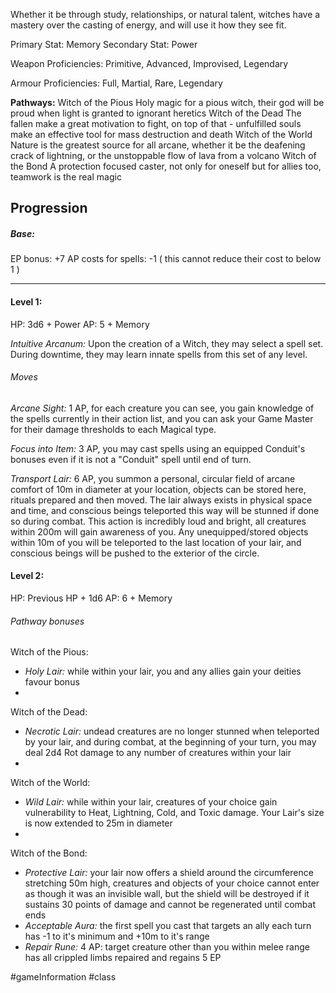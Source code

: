 Whether it be through study, relationships, or natural talent, witches have a mastery over the casting of energy, and will use it how they see fit.

Primary Stat: Memory
Secondary Stat: Power

Weapon Proficiencies: Primitive, Advanced, Improvised, Legendary

Armour Proficiencies: Full, Martial, Rare, Legendary

**Pathways:**
Witch of the Pious
	Holy magic for a pious witch, their god will be proud when light is granted to ignorant heretics
Witch of the Dead
	The fallen make a great motivation to fight, on top of that - unfulfilled souls make an effective tool for mass destruction and death
Witch of the World
	Nature is the greatest source for all arcane, whether it be the deafening crack of lightning, or the unstoppable flow of lava from a volcano
Witch of the Bond
	 A protection focused caster, not only for oneself but for allies too, teamwork is the real magic

## Progression

##### Base:
EP bonus: +7
AP costs for spells: -1 ( this cannot reduce their cost to below 1 )

---
#### Level 1:

HP: 3d6 + Power
AP: 5 + Memory

*Intuitive Arcanum:* Upon the creation of a Witch, they may select a spell set. During downtime, they may learn innate spells from this set of any level.
###### Moves
*Arcane Sight:* 1 AP, for each creature you can see, you gain knowledge of the spells currently in their action list, and you can ask your Game Master for their damage thresholds to each Magical type.

*Focus into Item:* 3 AP, you may cast spells using an equipped Conduit's bonuses even if it is not a "Conduit" spell until end of turn.

*Transport Lair:* 6 AP, you summon a personal, circular field of arcane comfort of 10m in diameter at your location, objects can be stored here, rituals prepared and then moved. The lair always exists in physical space and time, and conscious beings teleported this way will be stunned if done so during combat. This action is incredibly loud and bright, all creatures within 200m will gain awareness of you. Any unequipped/stored objects within 10m of you will be teleported to the last location of your lair, and conscious beings will be pushed to the exterior of the circle.

#### Level 2:

HP: Previous HP + 1d6
AP: 6 + Memory

###### Pathway bonuses

Witch of the Pious: 
- *Holy Lair:* while within your lair, you and any allies gain your deities favour bonus
- 

Witch of the Dead: 
- *Necrotic Lair:* undead creatures are no longer stunned when teleported by your lair, and during combat, at the beginning of your turn, you may deal 2d4 Rot damage to any number of creatures within your lair
- 

Witch of the World: 
- *Wild Lair:* while within your lair, creatures of your choice gain vulnerability to Heat, Lightning, Cold, and Toxic damage. Your Lair's size is now extended to 25m in diameter
- 

Witch of the Bond: 
- *Protective Lair:* your lair now offers a shield around the circumference stretching 50m high, creatures and objects of your choice cannot enter as though it was an invisible wall, but the shield will be destroyed if it sustains 30 points of damage and cannot be regenerated until combat ends
- *Acceptable Aura:* the first spell you cast that targets an ally each turn has -1 to it's minimum and +10m to it's range
- *Repair Rune:* 4 AP: target creature other than you within melee range has all crippled limbs repaired and regains 5 EP

#gameInformation #class